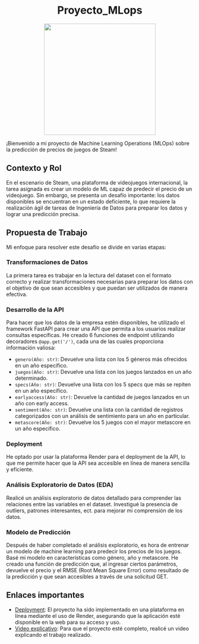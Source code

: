 # <h1 align=center> **Proyecto_MLops** </h1>

<p align="center">
<img src="https://user-images.githubusercontent.com/67664604/217914153-1eb00e25-ac08-4dfa-aaf8-53c09038f082.png"  height=300>
</p>

¡Bienvenido a mi proyecto de Machine Learning Operations (MLOps) sobre la predicción de precios de juegos de Steam!

## Contexto y Rol

En el escenario de Steam, una plataforma de videojuegos internacional, la tarea asignada es crear un modelo de ML capaz de predecir el precio de un videojuego. Sin embargo, se presenta un desafío importante: los datos disponibles se encuentran en un estado deficiente, lo que requiere la realización ágil de tareas de Ingeniería de Datos para preparar los datos y lograr una predicción precisa.

## Propuesta de Trabajo

Mi enfoque para resolver este desafío se divide en varias etapas:

### Transformaciones de Datos

La primera tarea es trabajar en la lectura del dataset con el formato correcto y realizar transformaciones necesarias para preparar los datos con el objetivo de que sean accesibles y que puedan ser utilizados de manera efectiva.

### Desarrollo de la API

Para hacer que los datos de la empresa estén disponibles, he utilizado el framework FastAPI para crear una API que permita a los usuarios realizar consultas específicas. He creado 6 funciones de endpoint utilizando decoradores `@app.get('/')`, cada una de las cuales proporciona información valiosa:

- `genero(Año: str)`: Devuelve una lista con los 5 géneros más ofrecidos en un año específico.
- `juegos(Año: str)`: Devuelve una lista con los juegos lanzados en un año determinado.
- `specs(Año: str)`: Devuelve una lista con los 5 specs que más se repiten en un año específico.
- `earlyaccess(Año: str)`: Devuelve la cantidad de juegos lanzados en un año con early access.
- `sentiment(Año: str)`: Devuelve una lista con la cantidad de registros categorizados con un análisis de sentimiento para un año en particular.
- `metascore(Año: str)`: Devuelve los 5 juegos con el mayor metascore en un año específico.

### Deployment

He optado por usar la plataforma Render para el deployment de la API, lo que me permite hacer que la API sea accesible en línea de manera sencilla y eficiente.

### Análisis Exploratorio de Datos (EDA)

Realicé un análisis exploratorio de datos detallado para comprender las relaciones entre las variables en el dataset. Investigué la presencia de outliers, patrones interesantes, ect. para mejorar mi comprensión de los datos.

### Modelo de Predicción

Después de haber completado el análisis exploratorio, es hora de entrenar un modelo de machine learning para predecir los precios de los juegos. Basé mi modelo en características como género, año y metascore. He creado una función de predicción que, al ingresar ciertos parámetros, devuelve el precio y el RMSE (Root Mean Square Error) como resultado de la predicción y que sean accesibles a través de una solicitud GET.

## Enlaces importantes

+ [Deployment](https://mlops-deploy-q54n.onrender.com/docs): El proyecto ha sido implementado en una plataforma en línea mediante el uso de Render, asegurando que la aplicación esté disponible en la web para su acceso y uso.
+ [Video explicativo](): Para que el proyecto esté completo, realicé un video explicando el trabajo realizado.
